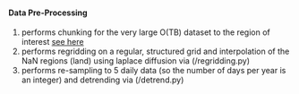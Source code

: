 #### **Data Pre-Processing**

1) performs chunking for the very large O(TB) dataset to the region of interest [see here](code/Data_Preprocessing/chunk_all_files.sh)
2) performs regridding on a regular, structured grid and interpolation of the NaN regions (land) using laplace diffusion via (/regridding.py) 
3) performs re-sampling to 5 daily data (so the number of days per year is an integer) and detrending via (/detrend.py)
